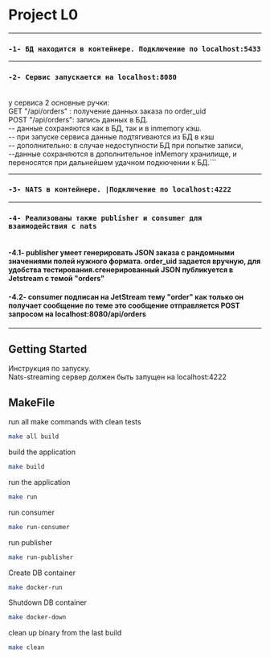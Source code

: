 # Project L0

_______________________________________________________________
### ``` -1- БД находится в контейнере. Подключение по localhost:5433 ```
_______________________________________________________________
### ```-2- Сервис запускается на localhost:8080  ```
<br>у сервиса 2 основные ручки:
<br>GET "/api/orders" : получение данных заказа по order_uid
<br>POST "/api/orders":    запись данных в БД.
<br>-- данные сохраняются как в БД, так и в inmemory кэш.
<br>-- при запуске сервиса данные подтягиваются из БД в кэш
<br>-- дополнительно: в случае недоступности БД при попытке записи,
<br>--данные сохраняются в дополнительное inMemory хранилище, и
переносятся при дальнейшем удачном подкючении к БД.```
___________________________________________________________________

### ```-3- NATS в контейнере. |Подключение по localhost:4222 ```

______________________________________________________________________
### ```-4- Реализованы также publisher и consumer для взаимодействия с nats ```
#### <br>-4.1- publisher умеет генерировать JSON заказа с рандомными значениями полей нужного формата. order_uid задается вручную, для удобства тестирования.сгенерированный JSON публикуется в Jetstream с темой "orders"
#### -4.2- consumer подписан на JetStream тему "order" как только он получает сообщение по теме это сообщение отправляется POST запросом на localhost:8080/api/orders


______
## Getting Started

Инструкция по запуску.<br>
Nats-streaming сервер должен быть запущен на localhost:4222

## MakeFile

run all make commands with clean tests

```bash
make all build
```

build the application

```bash
make build
```

run the application

```bash
make run
```

run consumer

```bash
make run-consumer
```

run publisher

```bash
make run-publisher
```

Create DB container

```bash
make docker-run
```

Shutdown DB container

```bash
make docker-down
```

clean up binary from the last build

```bash
make clean
```